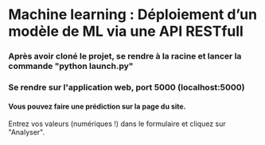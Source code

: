 <h1>Machine learning : Déploiement d’un modèle de ML via une API RESTfull </h1>

<h3>Après avoir cloné le projet, se rendre à la racine et lancer la commande "python launch.py"</h3>

<h3>Se rendre sur l'application web, port 5000 (localhost:5000)</h3>

<h4> Vous pouvez faire une prédiction sur la page du site.</h4>
<p> Entrez vos valeurs (numériques !) dans le formulaire et cliquez sur "Analyser".

